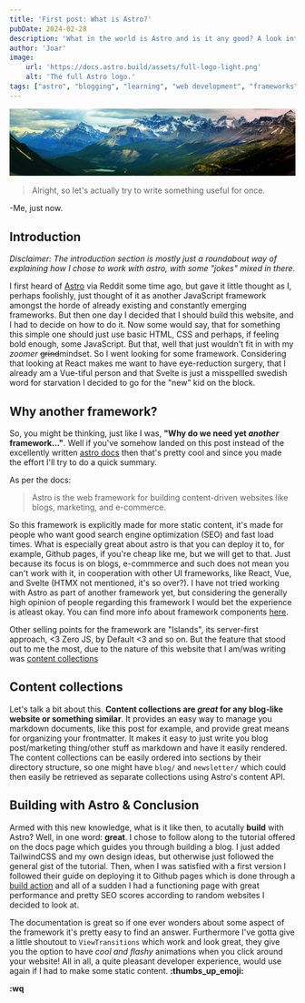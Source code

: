 ```yaml
---
title: 'First post: What is Astro?'
pubDate: 2024-02-28
description: 'What in the world is Astro and is it any good? A look into the Astro Framwork and its capabilities.'
author: 'Joar'
image:
    url: 'https://docs.astro.build/assets/full-logo-light.png'
    alt: 'The full Astro logo.'
tags: ["astro", "blogging", "learning", "web development", "frameworks"]
---
```


![Graz](../../assets/turbotest.jpg)

> Alright, so let's actually try to write something useful for once.

-Me, just now.

## Introduction

*Disclaimer: The introduction section is mostly just a roundabout way of explaining how I chose to work with astro, with some "jokes" mixed in there.*

I first heard of [Astro](https://astro.build/) via Reddit some time ago, but gave it little thought as I, perhaps foolishly,
just thought of it as another JavaScript framework amongst the horde of already existing and constantly emerging frameworks.
But then one day I decided that I should build this website, and I had to decide on how to do it. Now some would say, that for something
this simple one should just use basic HTML, CSS and perhaps, if feeling bold enough, some JavaScript. But that, well that just 
wouldn't fit in with my _zoomer_ ~~grind~~mindset. So I went looking for some framework. Considering that looking at React makes me want
to have eye-reduction surgery, that I already am a Vue-tiful person and that Svelte is just a misspellled swedish word for starvation I decided to 
go for the "new" kid on the block.

## Why another framework? 

So, you might be thinking, just like I was, **"Why do we need yet _another_ framework..."**. Well if you've somehow landed on this post 
instead of the excellently written [astro docs](https://docs.astro.build/en/concepts/why-astro/) then that's pretty cool and since
you made the effort I'll try to do a quick summary.

As per the docs: 
> Astro is the web framework for building content-driven websites like blogs, marketing, and e-commerce.

So this framework is explicitly made for more static content, it's made for people who want good search engine optimization (SEO)
and fast load times. What is especially great about astro is that you can deploy it to, for example, Github pages, if you're cheap like me, 
but we will get to that. Just because its focus is on blogs, e-commmerce and such does not mean you can't work with it, in cooperation with 
other UI frameworks, like React, Vue, and Svelte (HTMX not mentioned, it's so over?). I have not tried working with Astro 
as part of another framework yet, but considering the generally high opinion of people regarding this framework I would bet 
the experience is atleast okay. You can find more info about framework components [here](https://docs.astro.build/en/guides/framework-components/).  

Other selling points for the framework are "Islands", its server-first approach, <3 Zero JS, by Default <3 and so on.
But the feature that stood out to me the most, due to the nature of this website that I am/was writing was 
[content collections](https://docs.astro.build/en/guides/content-collections/)

## Content collections

Let's talk a bit about this. **Content collections are _great_ for any blog-like website or something similar**. 
It provides an easy way to manage you markdown documents, like this post for example, and provide great means for organizing
your frontmatter. It makes it easy to just write you blog post/marketing thing/other stuff as markdown and have it easily rendered. 
The content collections can be easily ordered into sections by their directory structure, so one might have `blog/` and `newsletter/`
which could then easily be retrieved as separate collections using Astro's content API.

## Building with Astro & Conclusion

Armed with this new knowledge, what is it like then, to acutally **build** with Astro? Well, in one word: **great**. I chose to follow along to the tutorial offered on the docs page which guides you through building a blog. I just added TailwindCSS and my own design ideas, but otherwise just followed the general gist of the tutorial. Then, when I was satisfied with a first version I followed their guide on deploying it to Github pages which is done through a [build action](https://docs.astro.build/en/guides/deploy/github/) and all of a sudden I had a functioning page with great performance and pretty SEO scores according to random websites I decided to look at.

The documentation is great so if one ever wonders about some aspect of the framework it's pretty easy to find an answer. Furthermore I've gotta give a little shoutout to `ViewTransitions` which work and look great, they give you the option to have _cool and flashy_ animations when you click around your website! All in all, a quite pleasant developer experience, would use again if I had to make some static content. **:thumbs_up_emoji:**

**:wq**

